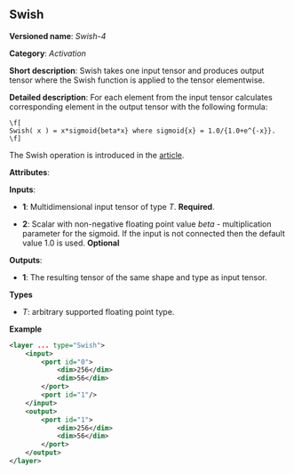## Swish <a name="Swish"></a>

**Versioned name**: *Swish-4*

**Category**: *Activation*

**Short description**: Swish takes one input tensor and produces output tensor where the Swish function is applied to the tensor elementwise.

**Detailed description**: For each element from the input tensor calculates corresponding
element in the output tensor with the following formula: 

    \f[
    Swish( x ) = x*sigmoid{beta*x} where sigmoid{x} = 1.0/{1.0+e^{-x}}.
    \f]

The Swish operation is introduced in the [article](https://arxiv.org/pdf/1710.05941.pdf).

**Attributes**:

**Inputs**:

*   **1**: Multidimensional input tensor of type *T*. **Required**.

*   **2**: Scalar with non-negative floating point value *beta* - multiplication parameter for the sigmoid. If the input is not connected then the default value 1.0 is used. **Optional**

**Outputs**:

*   **1**: The resulting tensor of the same shape and type as input tensor.

**Types**

* *T*: arbitrary supported floating point type.


**Example**

```xml
<layer ... type="Swish">
    <input>
        <port id="0">
            <dim>256</dim>
            <dim>56</dim>
        </port>
        <port id="1"/>
    </input>
    <output>
        <port id="1">
            <dim>256</dim>
            <dim>56</dim>
        </port>
    </output>
</layer>
```